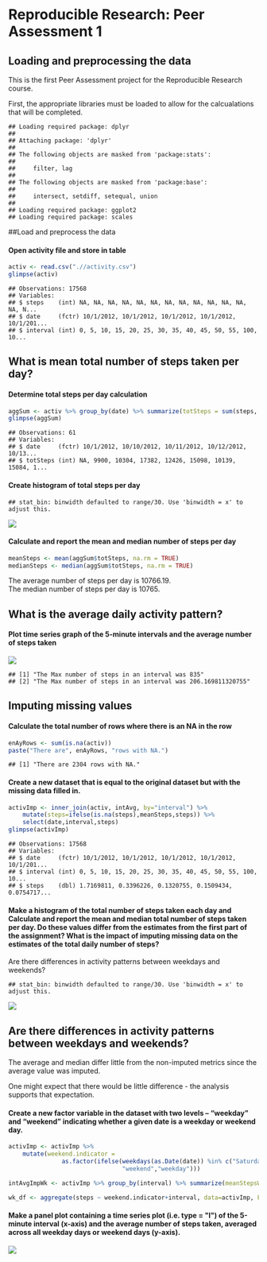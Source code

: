 # Reproducible Research: Peer Assessment 1


## Loading and preprocessing the data

This is the first Peer Assessment project for the Reproducible Research course.

First, the appropriate libraries must be loaded to allow for the calcualations that will be completed.


```
## Loading required package: dplyr
## 
## Attaching package: 'dplyr'
## 
## The following objects are masked from 'package:stats':
## 
##     filter, lag
## 
## The following objects are masked from 'package:base':
## 
##     intersect, setdiff, setequal, union
## 
## Loading required package: ggplot2
## Loading required package: scales
```

##Load and preprocess the data
#### Open activity file and store in table


```r
activ <- read.csv(".//activity.csv")
glimpse(activ)
```

```
## Observations: 17568
## Variables:
## $ steps    (int) NA, NA, NA, NA, NA, NA, NA, NA, NA, NA, NA, NA, NA, N...
## $ date     (fctr) 10/1/2012, 10/1/2012, 10/1/2012, 10/1/2012, 10/1/201...
## $ interval (int) 0, 5, 10, 15, 20, 25, 30, 35, 40, 45, 50, 55, 100, 10...
```


## What is mean total number of steps taken per day?
#### Determine total steps per day calculation


```r
aggSum <- activ %>% group_by(date) %>% summarize(totSteps = sum(steps, na.rm = FALSE))
glimpse(aggSum)
```

```
## Observations: 61
## Variables:
## $ date     (fctr) 10/1/2012, 10/10/2012, 10/11/2012, 10/12/2012, 10/13...
## $ totSteps (int) NA, 9900, 10304, 17382, 12426, 15098, 10139, 15084, 1...
```


#### Create histogram of total steps per day

```
## stat_bin: binwidth defaulted to range/30. Use 'binwidth = x' to adjust this.
```

![](PA1_template_files/figure-html/unnamed-chunk-4-1.png) 

#### Calculate and report the mean and median number of steps per day


```r
meanSteps <- mean(aggSum$totSteps, na.rm = TRUE)
medianSteps <- median(aggSum$totSteps, na.rm = TRUE)
```
The average number of steps per day is 10766.19.  
The median number of steps per day is 10765.  


## What is the average daily activity pattern?
#### Plot time series graph of the 5-minute intervals and the average number of steps taken

![](PA1_template_files/figure-html/unnamed-chunk-6-1.png) 

```
## [1] "The Max number of steps in an interval was 835"             
## [2] "The Max number of steps in an interval was 206.169811320755"
```


## Imputing missing values
#### Calculate the total number of rows where there is an NA in the row


```r
enAyRows <- sum(is.na(activ))
paste("There are", enAyRows, "rows with NA.")
```

```
## [1] "There are 2304 rows with NA."
```



#### Create a new dataset that is equal to the original dataset but with the missing data filled in.


```r
activImp <- inner_join(activ, intAvg, by="interval") %>% 
    mutate(steps=ifelse(is.na(steps),meanSteps,steps)) %>%
    select(date,interval,steps)
glimpse(activImp)
```

```
## Observations: 17568
## Variables:
## $ date     (fctr) 10/1/2012, 10/1/2012, 10/1/2012, 10/1/2012, 10/1/201...
## $ interval (int) 0, 5, 10, 15, 20, 25, 30, 35, 40, 45, 50, 55, 100, 10...
## $ steps    (dbl) 1.7169811, 0.3396226, 0.1320755, 0.1509434, 0.0754717...
```



#### Make a histogram of the total number of steps taken each day and Calculate and report the mean and median total number of steps taken per day. Do these values differ from the estimates from the first part of the assignment? What is the impact of imputing missing data on the estimates of the total daily number of steps?

Are there differences in activity patterns between weekdays and weekends?


```
## stat_bin: binwidth defaulted to range/30. Use 'binwidth = x' to adjust this.
```

![](PA1_template_files/figure-html/unnamed-chunk-9-1.png) 


## Are there differences in activity patterns between weekdays and weekends?
The average and median differ little from the non-imputed metrics since the average value was imputed.

One might expect that there would be little difference - the analysis supports that expectation.


#### Create a new factor variable in the dataset with two levels – “weekday” and “weekend” indicating whether a given date is a weekday or weekend day.


```r
activImp <- activImp %>%
    mutate(weekend.indicator =
               as.factor(ifelse(weekdays(as.Date(date)) %in% c("Saturday","Sunday"),
                                "weekend","weekday")))

intAvgImpWk <- activImp %>% group_by(interval) %>% summarize(meanStepsWeekend = mean(steps, na.rm = TRUE))

wk_df <- aggregate(steps ~ weekend.indicator+interval, data=activImp, FUN=mean)
```



#### Make a panel plot containing a time series plot (i.e. type = "l") of the 5-minute interval (x-axis) and the average number of steps taken, averaged across all weekday days or weekend days (y-axis).  

![](PA1_template_files/figure-html/unnamed-chunk-11-1.png) 
